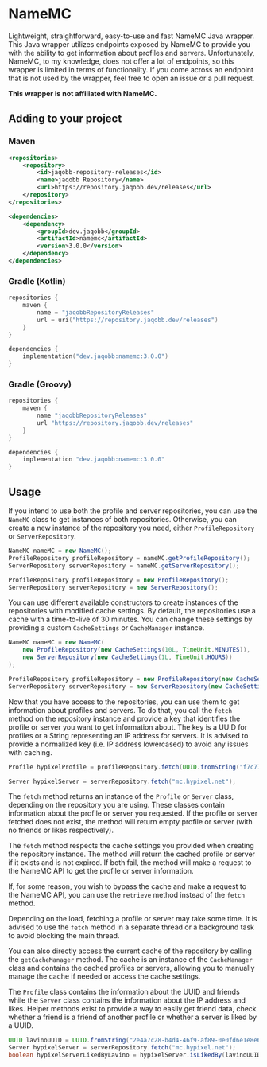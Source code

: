 # NameMC

Lightweight, straightforward, easy-to-use and fast NameMC Java wrapper. This Java wrapper utilizes endpoints exposed by NameMC to provide you with the ability to get information about profiles and servers. Unfortunately, NameMC, to my knowledge, does not offer a lot of endpoints, so this wrapper is limited in terms of functionality. If you come across an endpoint that is not used by the wrapper, feel free to open an issue or a pull request.

**This wrapper is not affiliated with NameMC.**

## Adding to your project

### Maven
```xml
<repositories>
    <repository>
        <id>jaqobb-repository-releases</id>
        <name>jaqobb Repository</name>
        <url>https://repository.jaqobb.dev/releases</url>
    </repository>
</repositories>

<dependencies>
    <dependency>
        <groupId>dev.jaqobb</groupId>
        <artifactId>namemc</artifactId>
        <version>3.0.0</version>
    </dependency>
</dependencies>
```

### Gradle (Kotlin)
```kotlin
repositories {
    maven {
        name = "jaqobbRepositoryReleases"
        url = uri("https://repository.jaqobb.dev/releases")
    }
}

dependencies {
    implementation("dev.jaqobb:namemc:3.0.0")   
}
```

### Gradle (Groovy)
```groovy
repositories {
    maven {
        name "jaqobbRepositoryReleases"
        url "https://repository.jaqobb.dev/releases"
    }
}

dependencies {
    implementation "dev.jaqobb:namemc:3.0.0"
}
```

## Usage

If you intend to use both the profile and server repositories, you can use the `NameMC` class to get instances of both repositories. Otherwise, you can create a new instance of the repository you need, either `ProfileRepository` or `ServerRepository`.

```java
NameMC nameMC = new NameMC();
ProfileRepository profileRepository = nameMC.getProfileRepository();
ServerRepository serverRepository = nameMC.getServerRepository();
```

```java
ProfileRepository profileRepository = new ProfileRepository();
ServerRepository serverRepository = new ServerRepository();
```

You can use different available constructors to create instances of the repositories with modified cache settings. By default, the repositories use a cache with a time-to-live of 30 minutes. You can change these settings by providing a custom `CacheSettings` or `CacheManager` instance.

```java
NameMC nameMC = new NameMC(
    new ProfileRepository(new CacheSettings(10L, TimeUnit.MINUTES)),
    new ServerRepository(new CacheSettings(1L, TimeUnit.HOURS))
);
```

```java
ProfileRepository profileRepository = new ProfileRepository(new CacheSettings(10L, TimeUnit.MINUTES));
ServerRepository serverRepository = new ServerRepository(new CacheSettings(1L, TimeUnit.HOURS));
```

Now that you have access to the repositories, you can use them to get information about profiles and servers. To do that, you call the `fetch` method on the repository instance and provide a key that identifies the profile or server you want to get information about. The key is a UUID for profiles or a String representing an IP address for servers. It is advised to provide a normalized key (i.e. IP address lowercased) to avoid any issues with caching.

```java
Profile hypixelProfile = profileRepository.fetch(UUID.fromString("f7c77d99-9f15-4a66-a87d-c4a51ef30d19"));
```

```java
Server hypixelServer = serverRepository.fetch("mc.hypixel.net");
```

The `fetch` method returns an instance of the `Profile` or `Server` class, depending on the repository you are using. These classes contain information about the profile or server you requested. If the profile or server fetched does not exist, the method will return empty profile or server (with no friends or likes respectively).

The `fetch` method respects the cache settings you provided when creating the repository instance. The method will return the cached profile or server if it exists and is not expired. If both fail, the method will make a request to the NameMC API to get the profile or server information.

If, for some reason, you wish to bypass the cache and make a request to the NameMC API, you can use the `retrieve` method instead of the `fetch` method.

Depending on the load, fetching a profile or server may take some time. It is advised to use the `fetch` method in a separate thread or a background task to avoid blocking the main thread.

You can also directly access the current cache of the repository by calling the `getCacheManager` method. The cache is an instance of the `CacheManager` class and contains the cached profiles or servers, allowing you to manually manage the cache if needed or access the cache settings.

The `Profile` class contains the information about the UUID and friends while the `Server` class contains the information about the IP address and likes. Helper methods exist to provide a way to easily get friend data, check whether a friend is a friend of another profile or whether a server is liked by a UUID.

```java
UUID lavinoUUID = UUID.fromString("2e4a7c28-b4d4-46f9-af89-0e0fd6e1e8e6");
Server hypixelServer = serverRepository.fetch("mc.hypixel.net");
boolean hypixelServerLikedByLavino = hypixelServer.isLikedBy(lavinoUUID);
```
